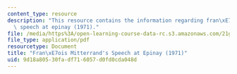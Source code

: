 ```yaml
---
content_type: resource
description: "This resource contains the information regarding fran\xE7ois mitterrand's\
  \ speech at epinay (1971)."
file: /media/https%3A/open-learning-course-data-rc.s3.amazonaws.com/21g-053-understanding-contemporary-french-politics-spring-2014/9d18a80530fadf716057d0fd0cda048d_MIT21G_053S14_Francois.pdf
file_type: application/pdf
resourcetype: Document
title: "Fran\xE7ois Mitterrand's Speech at Epinay (1971)"
uid: 9d18a805-30fa-df71-6057-d0fd0cda048d
---
```

